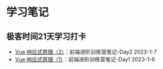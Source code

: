 # 学习笔记

## 极客时间21天学习打卡

- [Vue 响应式原理（2）](./frontend-camp-day-2.md)：前端进阶训练营笔记-Day2 2023-1-7
- [Vue 响应式原理（1）](./frontend-camp-day-1.md)：前端进阶训练营笔记-Day1 2023-1-6
